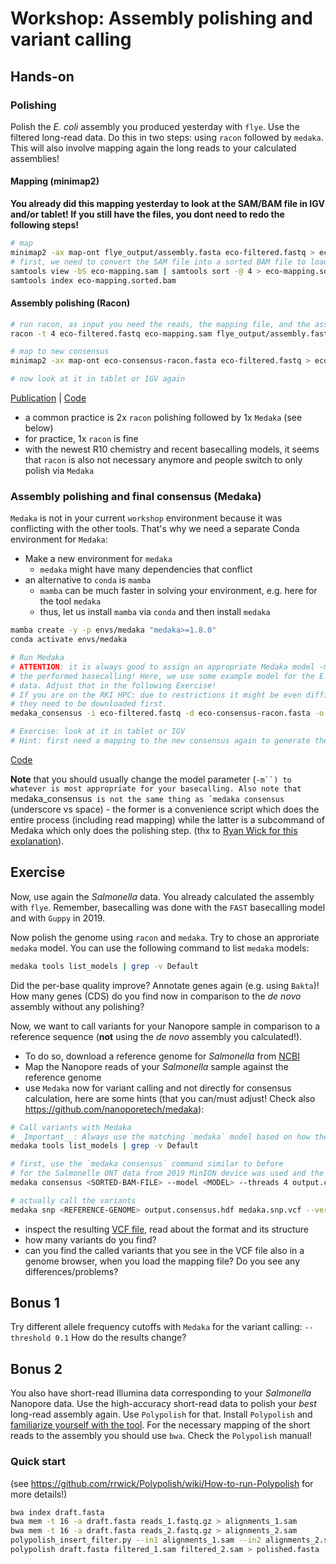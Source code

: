 # Workshop: Assembly polishing and variant calling

## Hands-on

### Polishing

Polish the _E. coli_ assembly you produced yesterday with `flye`. Use the filtered long-read data. Do this in two steps: using `racon` followed by `medaka`. This will also involve mapping again the long reads to your calculated assemblies! 

#### Mapping (minimap2)

**You already did this mapping yesterday to look at the SAM/BAM file in IGV and/or tablet! If you still have the files, you dont need to redo the following steps!**

```bash
# map
minimap2 -ax map-ont flye_output/assembly.fasta eco-filtered.fastq > eco-mapping.sam
# first, we need to convert the SAM file into a sorted BAM file to load it subsequently in IGV
samtools view -bS eco-mapping.sam | samtools sort -@ 4 > eco-mapping.sorted.bam  
samtools index eco-mapping.sorted.bam
```

#### Assembly polishing (Racon)

```bash
# run racon, as input you need the reads, the mapping file, and the assembly you want to polish
racon -t 4 eco-filtered.fastq eco-mapping.sam flye_output/assembly.fasta > eco-consensus-racon.fasta

# map to new consensus
minimap2 -ax map-ont eco-consensus-racon.fasta eco-filtered.fastq > eco-consensus-mapping.sam

# now look at it in tablet or IGV again
```
[Publication](https://www.ncbi.nlm.nih.gov/pmc/articles/PMC5411768/) | [Code](https://github.com/isovic/racon)

* a common practice is 2x `racon` polishing followed by 1x `Medaka` (see below)
* for practice, 1x `racon` is fine
* with the newest R10 chemistry and recent basecalling models, it seems that `racon` is also not necessary anymore and people switch to only polish via `Medaka`

### Assembly polishing and final consensus (Medaka)

`Medaka` is not in your current `workshop` environment because it was conflicting with the other tools. That's why we need a separate Conda environment for `Medaka`:

* Make a new environment for `medaka` 
    * `medaka` might have many dependencies that conflict 
* an alternative to `conda` is `mamba`
    * `mamba` can be much faster in solving your environment, e.g. here for the tool `medaka`
    * thus, let us install `mamba` via `conda` and then install `medaka`

```bash
mamba create -y -p envs/medaka "medaka>=1.8.0"
conda activate envs/medaka
```

```bash
# Run Medaka
# ATTENTION: it is always good to assign an appropriate Medaka model -m based on 
# the performed basecalling! Here, we use some example model for the E. coli 
# data. Adjust that in the following Exercise! 
# If you are on the RKI HPC: due to restrictions it might be even difficult to run other Medaka models because 
# they need to be downloaded first. 
medaka_consensus -i eco-filtered.fastq -d eco-consensus-racon.fasta -o eco-medaka -m r941_min_sup_g507 -t 4

# Exercise: look at it in tablet or IGV
# Hint: first need a mapping to the new consensus again to generate the SAM/BAM file!
```
[Code](https://github.com/nanoporetech/medaka)

**Note** that you should usually change the model parameter (`-m``) to whatever is most appropriate for your basecalling. Also note that `medaka_consensus`` is not the same thing as `medaka consensus`` (underscore vs space) - the former is a convenience script which does the entire process (including read mapping) while the latter is a subcommand of Medaka which only does the polishing step. (thx to [Ryan Wick for this explanation](https://github.com/rrwick/Trycycler/wiki/Polishing-after-Trycycler)).


## Exercise

Now, use again the _Salmonella_ data. You already calculated the assembly with `flye`. Remember, basecalling was done with the `FAST` basecalling model and with `Guppy` in 2019. 

Now polish the genome using `racon` and `medaka`. Try to chose an approriate `medaka` model. You can use the following command to list `medaka` models:

```bash
medaka tools list_models | grep -v Default
```

Did the per-base quality improve? Annotate genes again (e.g. using `Bakta`)! How many genes (CDS) do you find now in comparison to the _de novo_ assembly without any polishing? 

Now, we want to call variants for your Nanopore sample in comparison to a reference sequence (**not** using the _de novo_ assembly you calculated!).

* To do so, download a reference genome for _Salmonella_ from [NCBI](https://www.ncbi.nlm.nih.gov/genome/)
* Map the Nanopore reads of your _Salmonella_ sample against the reference genome
* use `Medaka` now for variant calling and not directly for consensus calculation, here are some hints (that you can/must adjust! Check also https://github.com/nanoporetech/medaka):

```sh
# Call variants with Medaka
#__Important__: Always use the matching `medaka` model based on how the `guppy` basecalling was done! You can check which `medaka` models are available via:
medaka tools list_models | grep -v Default

# first, use the `medaka consensus` command similar to before
# for the Salmonelle ONT data from 2019 MinION device was used and the FAST model!
medaka consensus <SORTED-BAM-FILE> --model <MODEL> --threads 4 output.consensus.hdf

# actually call the variants
medaka snp <REFERENCE-GENOME> output.consensus.hdf medaka.snp.vcf --verbose
```

* inspect the resulting [VCF file](https://www.ebi.ac.uk/training/online/courses/human-genetic-variation-introduction/variant-identification-and-analysis/understanding-vcf-format/), read about the format and its structure
* how many variants do you find? 
* can you find the called variants that you see in the VCF file also in a genome browser, when you load the mapping file? Do you see any differences/problems?

## Bonus 1

Try different allele frequency cutoffs with `Medaka` for the variant calling: `--threshold 0.1` How do the results change?

## Bonus 2

You also have short-read Illumina data corresponding to your _Salmonella_ Nanopore data. Use the high-accuracy short-read data to polish your _best_ long-read assembly again. Use `Polypolish` for that. Install `Polypolish` and [familiarize yourself with the tool](https://github.com/rrwick/Polypolish/wiki). For the necessary mapping of the short reads to the assembly you should use `bwa`. Check the `Polypolish` manual!  

### Quick start
(see https://github.com/rrwick/Polypolish/wiki/How-to-run-Polypolish for more details!)

```sh
bwa index draft.fasta
bwa mem -t 16 -a draft.fasta reads_1.fastq.gz > alignments_1.sam
bwa mem -t 16 -a draft.fasta reads_2.fastq.gz > alignments_2.sam
polypolish_insert_filter.py --in1 alignments_1.sam --in2 alignments_2.sam --out1 filtered_1.sam --out2 filtered_2.sam
polypolish draft.fasta filtered_1.sam filtered_2.sam > polished.fasta
```
